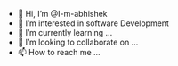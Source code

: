 - 👋 Hi, I’m @I-m-abhishek
- 👀 I’m interested in software Development
- 🌱 I’m currently learning ...
- 💞️ I’m looking to collaborate on ...
- 📫 How to reach me ...

<!---
I-m-abhishek/I-m-abhishek is a ✨ special ✨ repository because its `README.md` (this file) appears on your GitHub profile.
You can click the Preview link to take a look at your changes.
--->
